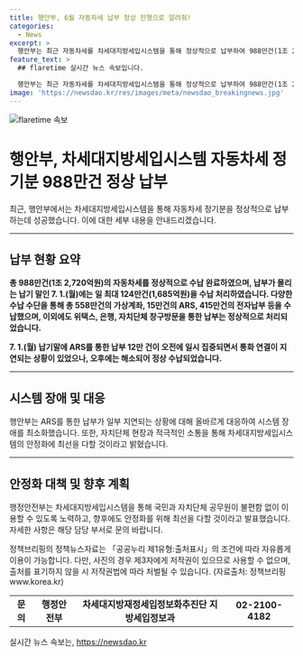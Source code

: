 ```yaml
---
title: 행안부, 6월 자동차세 납부 정상 진행으로 알려줘!
categories:
  - News
excerpt: >
  행안부는 최근 자동차세를 차세대지방세입시스템을 통해 정상적으로 납부하여 988만건(1조 2,720억원)을 수납 완료했습니다. 납기 말인 7. 1.(월)에는 일 최대 124만건(1,685억원)을 수납 처리했으며, 시스템 지연으로 인한 가산세는 발생하지 않았습니다. 행정안전부는 시스템 안정화를 위해 최선을 다할 것이며, 자세한 내용은 행정안전부 차세대지방재정세입정보화추진단 지방세입정보과(02-2100-4182)로 문의 바랍니다. (출처: 정책브리핑 www.korea.kr)
feature_text: >
  ## flaretime 실시간 뉴스 속보입니다.

  행안부는 최근 자동차세를 차세대지방세입시스템을 통해 정상적으로 납부하여 988만건(1조 2,720억원)을 수납 완료했습니다. 납기 말인 7. 1.(월)에는 일 최대 124만건(1,685억원)을 수납 처리했으며, 시스템 지연으로 인한 가산세는 발생하지 않았습니다. 행정안전부는 시스템 안정화를 위해 최선을 다할 것이며, 자세한 내용은 행정안전부 차세대지방재정세입정보화추진단 지방세입정보과(02-2100-4182)로 문의 바랍니다. (출처: 정책브리핑 www.korea.kr)
image: 'https://newsdao.kr/res/images/meta/newsdao_breakingnews.jpg'
---
```


<p><img src="https://newsdao.kr/res/images/meta/newsdao_breakingnews.jpg" alt="flaretime 속보" /></p>

<h1>행안부, 차세대지방세입시스템 자동차세 정기분 988만건 정상 납부</h1>

<p data-ke-size="size16">최근, 행안부에서는 차세대지방세입시스템을 통해 자동차세 정기분을 정상적으로 납부하는데 성공했습니다. 이에 대한 세부 내용을 안내드리겠습니다.</p>

<hr>

<h2 data-ke-size="size26">납부 현황 요약</h2>

<p data-ke-size="size16"><b>총 988만건(1조 2,720억원)의 자동차세를 정상적으로 수납 완료하였으며, 납부가 몰리는 납기 말인 7. 1.(월)에는 일 최대 124만건(1,685억원)을 수납 처리하였습니다. 다양한 수납 수단을 통해 총 558만건의 가상계좌, 15만건의 ARS, 415만건의 전자납부 등을 수납했으며, 이외에도 위택스, 은행, 자치단체 창구방문을 통한 납부는 정상적으로 처리되었습니다.</b></p>

<p data-ke-size="size16"><b>7. 1.(월) 납기말에 ARS를 통한 납부 12만 건이 오전에 일시 집중되면서 통화 연결이 지연되는 상황이 있었으나, 오후에는 해소되어 정상 수납되었습니다.</b></p>

<hr>

<h2 data-ke-size="size26">시스템 장애 및 대응</h2>

<p data-ke-size="size16">행안부는 ARS를 통한 납부가 일부 지연되는 상황에 대해 올바르게 대응하여 시스템 장애를 최소화했습니다. 또한, 자치단체 현장과 적극적인 소통을 통해 차세대지방세입시스템의 안정화에 최선을 다할 것이라고 밝혔습니다.</p>

<hr>

<h2 data-ke-size="size26">안정화 대책 및 향후 계획</h2>

<p data-ke-size="size16">행정안전부는 차세대지방세입시스템을 통해 국민과 자치단체 공무원이 불편함 없이 이용할 수 있도록 노력하고, 향후에도 안정화를 위해 최선을 다할 것이라고 발표했습니다. 자세한 사항은 해당 담당 부서로 문의 바랍니다.</p>

<p data-ke-size="size16">정책브리핑의 정책뉴스자료는 「공공누리 제1유형:출처표시」의 조건에 따라 자유롭게 이용이 가능합니다. 다만, 사진의 경우 제3자에게 저작권이 있으므로 사용할 수 없으며, 출처를 표기하지 않을 시 저작권법에 따라 처벌될 수 있습니다. (자료출처: 정책브리핑 www.korea.kr)</p>

<table>
  <tbody>
    <tr>
      <td style="text-align: center; height: 17px;"><b>문의</b></td>
      <td style="text-align: center; height: 17px;"><b>행정안전부</b></td>
      <td style="text-align: center; height: 17px;"><b>차세대지방재정세입정보화추진단 지방세입정보과</b></td>
      <td style="text-align: center; height: 17px;"><b>02-2100-4182</b></td>
    </tr>
  </tbody>
</table>
실시간 뉴스 속보는, <a href="https://newsdao.kr" rel="dofollow">https://newsdao.kr</a>



